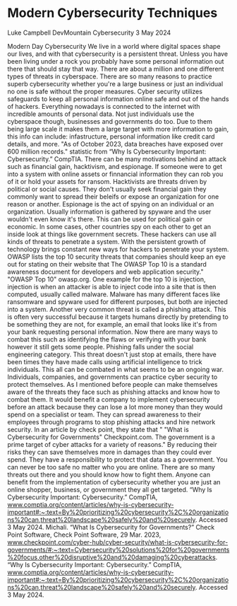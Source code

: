 #  Modern Cybersecurity Techniques
Luke Campbell
DevMountain
Cybersecurity
3 May 2024

Modern Day Cybersecurity
We live in a world where digital spaces shape our lives, and with that cybersecurity is a persistent threat. Unless you have been living under a rock you probably have some personal information out there that should stay that way. There are about a million and one different types of threats in cyberspace. There are so many reasons to practice superb cybersecurity whether you're a large business or just an individual no one is safe without the proper measures.
Cyber security utilizes safeguards to keep all personal information online safe and out of the hands of hackers. Everything nowadays is connected to the internet with incredible amounts of personal data. Not just individuals use the cyberspace though, businesses and governments do too. Due to them being large scale it makes them a large target with more information to gain, this info can include: infastructure, personal information like credit card details, and more. "As of October 2023, data breaches have exposed over 600 million records." statistic from “Why Is Cybersecurity Important: Cybersecurity.” CompTIA.  There can be many motivations behind an attack such as financial gain, hacktivism, and espionage. If someone were to get into a system with online assets or finnancial information they can rob you of it or hold your assets for ransom. Hacktivists are threats driven by political or social causes. They don't usually seek financial gain they commonly want to spread their beleifs or expose an organization for one reason or another. Espionage is the act of spying on an individual or an organization. Usually information is gathered by spyware and the user wouldn't even know it's there. This can be used for political gain or economic. In some cases, other countries spy on each other to get an inside look at things like government secrets. These hackers can use all kinds of threats to penetrate a system.
With the persistent growth of technology brings constant new ways for hackers to penetrate your system. OWASP lists the top 10 security threats that companies should keep an eye out for stating on their website that The OWASP Top 10 is a standard awareness document for developers and web application security." "OWASP Top 10" owasp.org. One example for the top 10 is injection, injection is when an attacker is able to inject code into a site that is then computed, usually called malware. Malware has many different faces like ransomware and spyware used for different purposes, but both are injected into a system. Another very common threat is called a phishing attack. This is often very successful because it targets humans directly by pretending to be something they are not, for example, an email that looks like it's from your bank requesting personal information. Now there are many ways to combat this such as identifying the flaws or verifying with your bank however it still gets some people. Phishing falls under the social engineering category. This threat doesn't just stop at emails, there have been times they have made calls using artificial intelligence to trick individuals. This all can be combated in what seems to be an ongoing war.
Individuals, companies, and governments can practice cyber security to protect themselves. As I mentioned before people can make themselves aware of the threats they face such as phishing attacks and know how to combat them. It would benefit a company to implement cybersecurity before an attack because they can lose a lot more money than they would spend on a specialist or team. They can spread awareness to their employees through programs to stop phishing attacks and hire network security. In an article by check point, they state that " "What is Cybersecurity for Governments" Checkpoint.com. The government is a prime target of cyber attacks for a variety of reasons."  By reducing their risks they can save themselves more in damages than they could ever spend. They have a responsibility to protect that data as a government. 
You can never be too safe no matter who you are online. There are so many threats out there and you should know how to fight them. Anyone can benefit from the implementation of cybersecurity whether you are just an online shopper, business, or government they all get targeted.
“Why Is Cybersecurity Important: Cybersecurity.” CompTIA, www.comptia.org/content/articles/why-is-cybersecurity-important#:~:text=By%20prioritizing%20cybersecurity%2C%20organizations%20can,threat%20landscape%20safely%20and%20securely. Accessed 3 May 2024. 
Michali. “What Is Cybersecurity for Governments?” Check Point Software, Check Point Software, 29 Mar. 2023, www.checkpoint.com/cyber-hub/cyber-security/what-is-cybersecurity-for-governments/#:~:text=Cybersecurity%20solutions%20for%20governments%20focus,other%20disruptive%20and%20damaging%20cyberattacks. 
“Why Is Cybersecurity Important: Cybersecurity.” CompTIA, www.comptia.org/content/articles/why-is-cybersecurity-important#:~:text=By%20prioritizing%20cybersecurity%2C%20organizations%20can,threat%20landscape%20safely%20and%20securely. Accessed 3 May 2024. 
